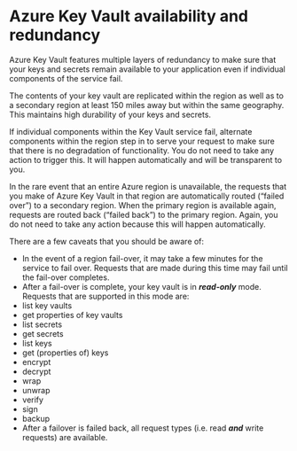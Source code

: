<properties
	pageTitle="What to do in the event of an Azure service disruption that impacts Azure Key Vault | Microsoft Azure"
	description="Learn what to do in the event of an Azure service disruption that impacts Azure Key Vault."
	services="key-vault"
	documentationCenter=""
	authors="adamglick"
	manager="mbaldwin"
	editor=""/>

<tags
	ms.service="key-vault"
	ms.workload="key-vault"
	ms.tgt_pltfrm="na"
	ms.devlang="na"
	ms.topic="article"
	ms.date="05/17/2016"
	ms.author="sumedhb;aglick"/>


# Azure Key Vault availability and redundancy

Azure Key Vault features multiple layers of redundancy to make sure that your keys and secrets remain available to your application even if individual components of the service fail.

The contents of your key vault are replicated within the region as well as to a secondary region at least 150 miles away but within the same geography. This maintains high durability of your keys and secrets.

If individual components within the Key Vault service fail, alternate components within the region step in to serve your request to make sure that there is no degradation of functionality. You do not need to take any action to trigger this. It will happen automatically and will be transparent to you.

In the rare event that an entire Azure region is unavailable, the requests that you make of Azure Key Vault in that region are automatically routed (“failed over”) to a secondary region. When the primary region is available again, requests are routed back (“failed back”) to the primary region. Again, you do not need to take any action because this will happen automatically.

There are a few caveats that you should be aware of:

* In the event of a region fail-over, it may take a few minutes for the service to fail over. Requests that are made during this time may fail until the fail-over completes.
* After a fail-over is complete, your key vault is in ___read-only___ mode. Requests that are supported in this mode are:
 * list key vaults
 * get properties of key vaults
 * list secrets
 * get secrets
 * list keys
 * get (properties of) keys
 * encrypt
 * decrypt
 * wrap
 * unwrap
 * verify
 * sign
 * backup
* After a failover is failed back, all request types (i.e. read ___and___ write requests) are available.
